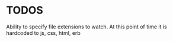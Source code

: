 # TODOS

Ability to specify file extensions to watch. At this point of time it is hardcoded to js, css, html, erb